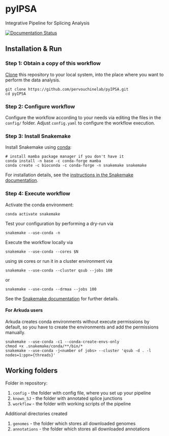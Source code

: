 # pyIPSA
Integrative Pipeline for Splicing Analysis

[![Documentation Status](https://readthedocs.org/projects/pyipsa/badge/?version=latest)](https://pyipsa.readthedocs.io/en/latest/?badge=latest)


## Installation & Run

### Step 1: Obtain a copy of this workflow

[Clone](https://help.github.com/en/articles/cloning-a-repository) this repository to your local system, into the place where you want to perform the data analysis.

    git clone https://github.com/pervouchinelab/pyIPSA.git
    cd pyIPSA

### Step 2: Configure workflow

Configure the workflow according to your needs via editing the files in the `config/` folder. Adjust `config.yaml` to configure the workflow execution.

### Step 3: Install Snakemake

Install Snakemake using [conda](https://conda.io/projects/conda/en/latest/user-guide/install/index.html):

    # install mamba package manager if you don't have it
    conda install -n base -c conda-forge mamba
    conda create -c bioconda -c conda-forge -n snakemake snakemake

For installation details, see the [instructions in the Snakemake documentation](https://snakemake.readthedocs.io/en/stable/getting_started/installation.html).

### Step 4: Execute workflow

Activate the conda environment:

    conda activate snakemake

Test your configuration by performing a dry-run via

    snakemake --use-conda -n

Execute the workflow locally via

    snakemake --use-conda --cores $N

using `$N` cores or run it in a cluster environment via

    snakemake --use-conda --cluster qsub --jobs 100

or

    snakemake --use-conda --drmaa --jobs 100

See the [Snakemake documentation](https://snakemake.readthedocs.io/en/stable/executable.html) for further details.

#### For Arkuda users
Arkuda creates conda environments without execute permissions by default, 
so you have to create the environments and add the permissions manually. 

    snakemake --use-conda -c1 --conda-create-envs-only
    chmod +x .snakemake/conda/**/bin/*
    snakemake --use-conda -j<number of jobs> --cluster 'qsub -d . -l nodes=1:ppn={threads}'

## Working folders

Folder in repository:
1. `config` - the folder with config file, where you set up your pipeline
2. `known_SJ` - the folder with annotated splice junctions
3. `workflow` - the folder with working scripts of the pipeline

Additional directories created
1. `genomes` - the folder which stores all downloaded genomes
2. `annotations` - the folder which stores all downloaded annotations
